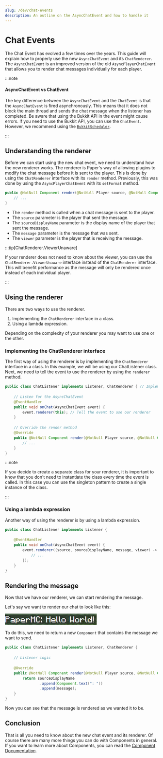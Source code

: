 ```yaml
---
slug: /dev/chat-events
description: An outline on the AsyncChatEvent and how to handle it 
---
```


# Chat Events

The Chat Event has evolved a few times over the years. 
This guide will explain how to properly use the new `AsyncChatEvent` and its `ChatRenderer`.
The `AsyncChatEvent` is an improved version of the old `AsyncPlayerChatEvent` that allows you to render chat messages individually for each player.

:::note

#### AsyncChatEvent vs ChatEvent

The key difference between the `AsyncChatEvent` and the `ChatEvent` is that the `AsyncChatEvent` is fired asynchronously.
This means that it does not block the main thread and sends the chat message when the listener has completed.
Be aware that using the Bukkit API in the event might cause errors.
If you need to use the Bukkit API, you can use the `ChatEvent`. 
However, we recommend using the [`BukkitScheduler`](../scheduler.md).

:::

## Understanding the renderer

Before we can start using the new chat event, we need to understand how the new renderer works.
The renderer is Paper's way of allowing plugins to modify the chat message before it is sent to the player.
This is done by using the `ChatRenderer` interface with its `render` method. Previously, this was done by using the `AsyncPlayerChatEvent` with its `setFormat` method.

```java title="ChatRenderer#render"
public @NotNull Component render(@NotNull Player source, @NotNull Component sourceDisplayName, @NotNull Component message, @NotNull Audience viewer) {
    // ...
}
```

- The `render` method is called when a chat message is sent to the player.
- The `source` parameter is the player that sent the message.
- The `sourceDisplayName` parameter is the display name of the player that sent the message.
- The `message` parameter is the message that was sent.
- The `viewer` parameter is the player that is receiving the message.

:::tip[ChatRenderer.ViewerUnaware]

If your renderer does not need to know about the viewer, you can use the `ChatRenderer.ViewerUnaware` interface instead of the `ChatRenderer` interface. 
This will benefit performance as the message will only be rendered once instead of each individual player.

:::

## Using the renderer

There are two ways to use the renderer.
1. Implementing the `ChatRenderer` interface in a class.
2. Using a lambda expression.

Depending on the complexity of your renderer you may want to use one or the other.

### Implementing the ChatRenderer interface

The first way of using the renderer is by implementing the `ChatRenderer` interface in a class.
In this example, we will be using our ChatListener class. 
Next, we need to tell the event to use the renderer by using the `renderer` method.

```java title="ChatListener.java"
public class ChatListener implements Listener, ChatRenderer { // Implement the ChatRenderer and Listener interface

    // Listen for the AsyncChatEvent
    @EventHandler
    public void onChat(AsyncChatEvent event) { 
        event.renderer(this); // Tell the event to use our renderer
    }
    
    // Override the render method
    @Override
    public @NotNull Component render(@NotNull Player source, @NotNull Component sourceDisplayName, @NotNull Component message, @NotNull Audience viewer) {
        // ...
    }
}
```

:::note

If you decide to create a separate class for your renderer, it is important to know that you don't need to instantiate the class every time the event is called.
In this case you can use the singleton pattern to create a single instance of the class.

:::

### Using a lambda expression

Another way of using the renderer is by using a lambda expression.

```java title="ChatListener.java"
public class ChatListener implements Listener {

    @EventHandler
    public void onChat(AsyncChatEvent event) {
        event.renderer((source, sourceDisplayName, message, viewer) -> {
            // ...
        });
    }
}
```

## Rendering the message

Now that we have our renderer, we can start rendering the message.

Let's say we want to render our chat to look like this:

![](./assets/plain-message-rendering.png)

To do this, we need to return a new `Component` that contains the message we want to send.

```java title="ChatListener.java"
public class ChatListener implements Listener, ChatRenderer {

    // Listener logic
    
    @Override
    public @NotNull Component render(@NotNull Player source, @NotNull Component sourceDisplayName, @NotNull Component message, @NotNull Audience viewer) {
        return sourceDisplayName 
                .append(Component.text(": ")) 
                .append(message); 
    }
}
```

Now you can see that the message is rendered as we wanted it to be.

## Conclusion

That is all you need to know about the new chat event and its renderer. 
Of course there are many more things you can do with Components in general. 
If you want to learn more about Components, you can read the [Component Documentation](https://docs.advntr.dev/text.html).
